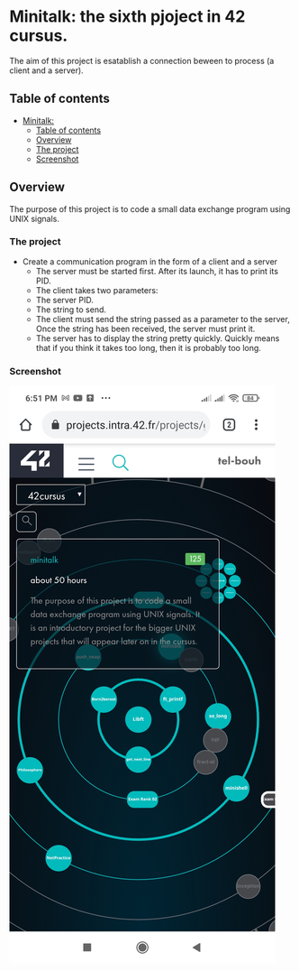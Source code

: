 # Minitalk: the sixth pjoject in 42 cursus.

The aim of this project is esatablish a connection beween to process (a client and a server).
## Table of contents

- [ Minitalk: ](#the-sixth-pjoject-in-42-cursus.)
  - [Table of contents](#table-of-contents)
  - [Overview](#overview)
  - [The project](#the-project)
  - [Screenshot](#screenshot)



## Overview

The purpose of this project is to code a small data exchange program using UNIX signals.

### The project

- Create a communication program in the form of a client and a server
  - The server must be started first. After its launch, it has to print its PID.
  - The client takes two parameters:
  - The server PID.
  - The string to send.
  - The client must send the string passed as a parameter to the server, Once the string has been received, the server must print it.
  - The server has to display the string pretty quickly. Quickly means that if you think it takes too long, then it is probably too long.


### Screenshot

![Result](./screenshot/Minitalk.jpg)
